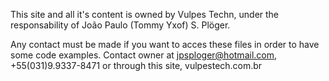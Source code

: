This site and all it's content is owned by Vulpes Techn, under the responsability of João Paulo (Tommy Yxof) S. Plöger.

Any contact must be made if you want to acces these files in order to have some code examples. Contact owner at jpsploger@hotmail.com, +55(031)9.9337-8471 or through this site, vulpestech.com.br
